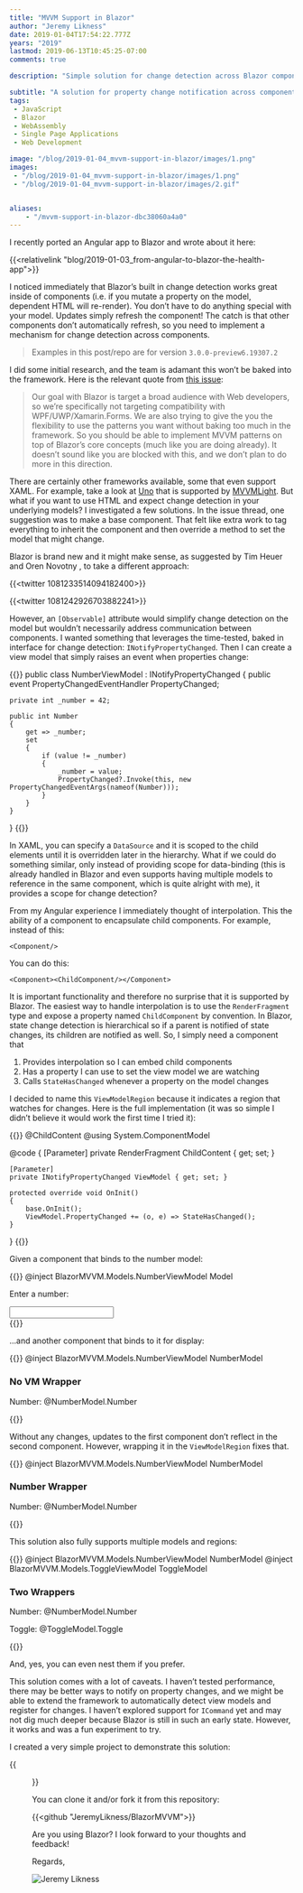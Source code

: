 ```yaml
---
title: "MVVM Support in Blazor"
author: "Jeremy Likness"
date: 2019-01-04T17:54:22.777Z
years: "2019"
lastmod: 2019-06-13T10:45:25-07:00
comments: true

description: "Simple solution for change detection across Blazor components by supporting the MVVM pattern and INotifiyPropertyChanged."

subtitle: "A solution for property change notification across components"
tags:
 - JavaScript 
 - Blazor 
 - WebAssembly 
 - Single Page Applications 
 - Web Development 

image: "/blog/2019-01-04_mvvm-support-in-blazor/images/1.png" 
images:
 - "/blog/2019-01-04_mvvm-support-in-blazor/images/1.png" 
 - "/blog/2019-01-04_mvvm-support-in-blazor/images/2.gif" 


aliases:
    - "/mvvm-support-in-blazor-dbc38060a4a0"
---
```


I recently ported an Angular app to Blazor and wrote about it here:

{{<relativelink "blog/2019-01-03_from-angular-to-blazor-the-health-app">}}

I noticed immediately that Blazor’s built in change detection works great inside of components (i.e. if you mutate a property on the model, dependent HTML will re-render). You don’t have to do anything special with your model. Updates simply refresh the component! The catch is that other components don’t automatically refresh, so you need to implement a mechanism for change detection across components.

> Examples in this post/repo are for version `3.0.0-preview6.19307.2`

I did some initial research, and the team is adamant this won’t be baked into the framework. Here is the relevant quote from [this issue](https://github.com/aspnet/Blazor/issues/374):

> Our goal with Blazor is target a broad audience with Web developers, so we’re specifically not targeting compatibility with WPF/UWP/Xamarin.Forms. We are also trying to give the you the flexibility to use the patterns you want without baking too much in the framework. So you should be able to implement MVVM patterns on top of Blazor’s core concepts (much like you are doing already). It doesn’t sound like you are blocked with this, and we don’t plan to do more in this direction.

There are certainly other frameworks available, some that even support XAML. For example, take a look at [Uno](https://platform.uno/) that is supported by [MVVMLight](http://www.mvvmlight.net/). But what if you want to use HTML and expect change detection in your underlying models? I investigated a few solutions. In the issue thread, one suggestion was to make a base component. That felt like extra work to tag everything to inherit the component and then override a method to set the model that might change.

Blazor is brand new and it might make sense, as suggested by Tim Heuer and Oren Novotny , to take a different approach:

{{<twitter 1081233514094182400>}}

{{<twitter 1081242926703882241>}}

However, an `[Observable]` attribute would simplify change detection on the model but wouldn’t necessarily address communication between components. I wanted something that leverages the time-tested, baked in interface for change detection: `INotifyPropertyChanged`. Then I can create a view model that simply raises an event when properties change:

{{<highlight CSharp>}}
public class NumberViewModel : INotifyPropertyChanged
{
    public event PropertyChangedEventHandler PropertyChanged;

    private int _number = 42;

    public int Number
    {
        get => _number;
        set
        {
            if (value != _number)
            {
                _number = value;
                PropertyChanged?.Invoke(this, new PropertyChangedEventArgs(nameof(Number)));
            }
        }
    }
}
{{</highlight>}}

In XAML, you can specify a `DataSource` and it is scoped to the child elements until it is overridden later in the hierarchy. What if we could do something similar, only instead of providing scope for data-binding (this is already handled in Blazor and even supports having multiple models to reference in the same component, which is quite alright with me), it provides a scope for change detection?

From my Angular experience I immediately thought of interpolation. This the ability of a component to encapsulate child components. For example, instead of this:

`<Component/>`

You can do this:

`<Component><ChildComponent/></Component>`

It is important functionality and therefore no surprise that it is supported by Blazor. The easiest way to handle interpolation is to use the `RenderFragment` type and expose a property named `ChildComponent` by convention. In Blazor, state change detection is hierarchical so if a parent is notified of state changes, its children are notified as well. So, I simply need a component that

1. Provides interpolation so I can embed child components
2. Has a property I can use to set the view model we are watching
3. Calls `StateHasChanged` whenever a property on the model changes

I decided to name this `ViewModelRegion` because it indicates a region that watches for changes. Here is the full implementation (it was so simple I didn’t believe it would work the first time I tried it):

{{<highlight CSharp>}}
@ChildContent
@using System.ComponentModel

@code {
    [Parameter]
    private RenderFragment ChildContent { get; set; }

    [Parameter]
    private INotifyPropertyChanged ViewModel { get; set; }

    protected override void OnInit()
    {
        base.OnInit();
        ViewModel.PropertyChanged += (o, e) => StateHasChanged();
    }
}
{{</highlight>}}

Given a component that binds to the number model:

{{<highlight HTML>}}
@inject BlazorMVVM.Models.NumberViewModel Model

<div>
    <p>Enter a number:</p>
    <input type="number" @bind="Model.Number"/>
</div>
{{</highlight>}}

…and another component that binds to it for display:

{{<highlight HTML>}}
@inject BlazorMVVM.Models.NumberViewModel NumberModel

<div>
    <h3>No VM Wrapper</h3>
    <p>Number: @NumberModel.Number</p>
</div>
{{</highlight>}}

Without any changes, updates to the first component don’t reflect in the second component. However, wrapping it in the `ViewModelRegion` fixes that.

{{<highlight HTML>}}
@inject BlazorMVVM.Models.NumberViewModel NumberModel

<div>
    <h3>Number Wrapper</h3>
    <ViewModelRegion ViewModel="@NumberModel">
        <p>Number: @NumberModel.Number</p>
    </ViewModelRegion>
</div>
{{</highlight>}}

This solution also fully supports multiple models and regions:

{{<highlight HTML>}}
@inject BlazorMVVM.Models.NumberViewModel NumberModel
@inject BlazorMVVM.Models.ToggleViewModel ToggleModel 

<div>
    <h3>Two Wrappers</h3>
    <ViewModelRegion ViewModel="@NumberModel">
        <p>Number: @NumberModel.Number</p>
    </ViewModelRegion>
    <ViewModelRegion ViewModel="@ToggleModel">
        <p>Toggle: @ToggleModel.Toggle</p>
    </ViewModelRegion>
</div>
{{</highlight>}}

And, yes, you can even nest them if you prefer.

This solution comes with a lot of caveats. I haven’t tested performance, there may be better ways to notify on property changes, and we might be able to extend the framework to automatically detect view models and register for changes. I haven’t explored support for `ICommand` yet and may not dig much deeper because Blazor is still in such an early state. However, it works and was a fun experiment to try.

I created a very simple project to demonstrate this solution:

{{<figure src="/blog/2019-01-04_mvvm-support-in-blazor/images/1.png" caption="Blazor MVVM App" alt="Screenshot of MVVM App">}}

You can clone it and/or fork it from this repository:

{{<github "JeremyLikness/BlazorMVVM">}}

Are you using Blazor? I look forward to your thoughts and feedback!

Regards,

![Jeremy Likness](/blog/2019-01-04_mvvm-support-in-blazor/images/2.gif)